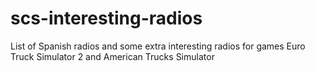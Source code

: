 # scs-interesting-radios
List of Spanish radios and some extra interesting radios for games Euro Truck Simulator 2 and American Trucks Simulator
